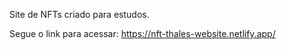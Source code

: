 Site de NFTs criado para estudos.

Segue o link para acessar:
https://nft-thales-website.netlify.app/
